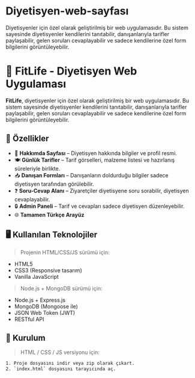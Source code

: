 # Diyetisyen-web-sayfası
Diyetisyenler için özel olarak geliştirilmiş bir web uygulamasıdır. Bu sistem sayesinde diyetisyenler kendilerini tanıtabilir, danışanlarıyla tarifler paylaşabilir, gelen soruları cevaplayabilir ve sadece kendilerine özel form bilgilerini görüntüleyebilir.
# 🥗 FitLife - Diyetisyen Web Uygulaması

**FitLife**, diyetisyenler için özel olarak geliştirilmiş bir web uygulamasıdır. Bu sistem sayesinde diyetisyenler kendilerini tanıtabilir, danışanlarıyla tarifler paylaşabilir, gelen soruları cevaplayabilir ve sadece kendilerine özel form bilgilerini görüntüleyebilir.

## 🚀 Özellikler

- 📌 **Hakkımda Sayfası** – Diyetisyen hakkında bilgiler ve profil resmi.
- 🍽️ **Günlük Tarifler** – Tarif görselleri, malzeme listesi ve hazırlanış süreleriyle birlikte.
- 📥 **Danışan Formları** – Danışanların doldurduğu bilgiler sadece diyetisyen tarafından görülebilir.
- ❓ **Soru-Cevap Alanı** – Ziyaretçiler diyetisyene soru sorabilir, diyetisyen cevaplayabilir.
- 🔒 **Admin Paneli** – Tarif ve cevapları sadece diyetisyen düzenleyebilir.
- 🌐 **Tamamen Türkçe Arayüz**

## 🖥️ Kullanılan Teknolojiler

> Projenin HTML/CSS/JS sürümü için:

- HTML5
- CSS3 (Responsive tasarım)
- Vanilla JavaScript

> Node.js + MongoDB sürümü için:

- Node.js + Express.js
- MongoDB (Mongoose ile)
- JSON Web Token (JWT)
- RESTful API

## 🔧 Kurulum

> HTML / CSS / JS versiyonu için:

```bash
1. Proje dosyasını indir veya zip olarak çıkart.
2. `index.html` dosyasını tarayıcında aç.
